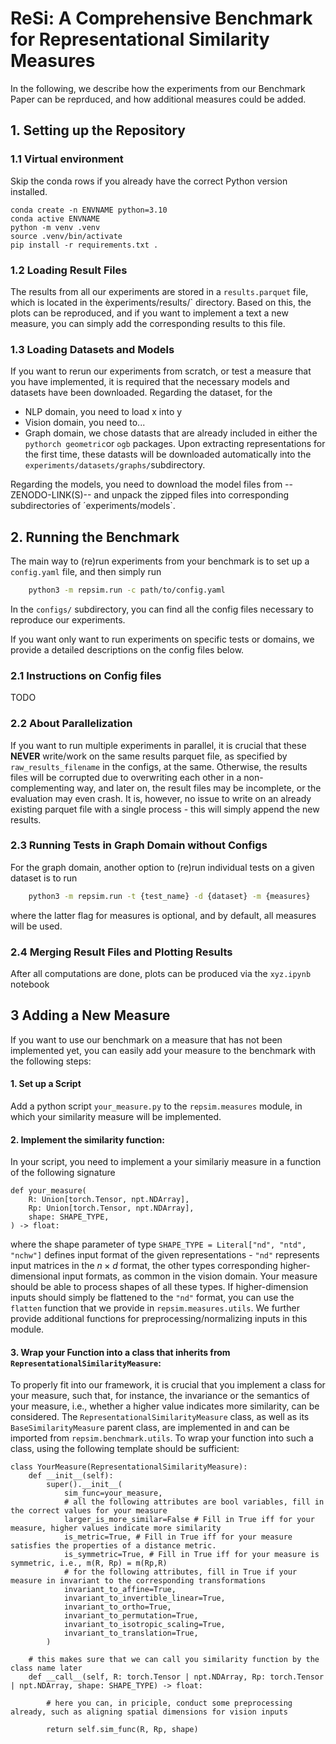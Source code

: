 # ReSi: A Comprehensive Benchmark for Representational Similarity Measures
In the following, we describe how the experiments from our Benchmark Paper can be reprduced, and how additional measures could be added.


## 1. Setting up the Repository

### 1.1 Virtual environment
Skip the conda rows if you already have the correct Python version installed.
```shell
conda create -n ENVNAME python=3.10
conda active ENVNAME
python -m venv .venv
source .venv/bin/activate
pip install -r requirements.txt .
```


### 1.2 Loading Result Files

The results from all our experiments are stored in a `results.parquet` file, which is located in the èxperiments/results/` directory. Based on this, the plots can be reproduced, and if you want to implement a text a new measure, you can simply add the corresponding results to this file.


### 1.3 Loading Datasets and Models

If you want to rerun our experiments from scratch, or test a measure that you have implemented, it is required that the necessary models and datasets have been downloaded.
Regarding the dataset, for the 
* NLP domain, you need to load x into y
* Vision domain, you need to...
* Graph domain, we chose datasts that are already included in either the `pythorch geometric`or `ogb` packages. Upon extracting representations for the first time, these datasts will be downloaded automatically into the `experiments/datasets/graphs/`subdirectory.

Regarding the models, you need to download the model files from --ZENODO-LINK(S)-- and unpack the zipped files into corresponding subdirectories of ´experiments/models`.


## 2. Running the Benchmark

The main way to (re)run experiments from your benchmark is to set up a `config.yaml` file, and then simply run
```bash
    python3 -m repsim.run -c path/to/config.yaml
```
In the `configs/` subdirectory, you can find all the config files necessary to reproduce our experiments. 

If you want only want to run experiments on specific tests or domains, we provide a detailed descriptions on the config files below.

### 2.1 Instructions on Config files

TODO

### 2.2 About Parallelization

If you want to run multiple experiments in parallel, it is crucial that these **NEVER** write/work on the same results parquet file, as specified by `raw_results_filename` in the configs, at the same. Otherwise, the results files will be corrupted due to overwriting each other in a non-complementing way, and later on, the result files may be incomplete, or the evaluation may even crash.
It is, however, no issue to write on an already existing parquet file with a single process - this will simply append the new results.

### 2.3 Running Tests in Graph Domain without Configs

For the graph domain, another option to (re)run individual tests on a given dataset is to run

```bash
    python3 -m repsim.run -t {test_name} -d {dataset} -m {measures}
```
where the latter flag for measures is optional, and by default, all measures will be used.


### 2.4 Merging Result Files and Plotting Results

After all computations are done, plots can be produced via the `xyz.ipynb` notebook


## 3 Adding a New Measure

If you want to use our benchmark on a measure that has not been implemented yet, you can easily add your measure to the benchmark with the following steps:

#### 1. Set up a Script
Add a python script `your_measure.py` to the `repsim.measures` module, in which your similarity measure will be implemented.

#### 2. Implement the similarity function:
In your script, you need to implement a your similariy measure in a function of the following signature
```
def your_measure(
    R: Union[torch.Tensor, npt.NDArray],
    Rp: Union[torch.Tensor, npt.NDArray],
    shape: SHAPE_TYPE,
) -> float:
```
where the shape parameter of type `SHAPE_TYPE = Literal["nd", "ntd", "nchw"]` defines input format of the given representations - `"nd"` represents input matrices in the $n \times d$ format, the other types corresponding higher-dimensional input formats, as common in the vision domain. Your measure should be able to process shapes of all these types. If higher-dimension inputs should simply be flattened to the `"nd"` format, you can use the `flatten` function that we provide in `repsim.measures.utils`. We further provide additional functions for preprocessing/normalizing inputs in this module.

#### 3. Wrap your Function into a class that inherits from `RepresentationalSimilarityMeasure`:

To properly fit into our framework, it is crucial that you implement a class for your measure, such that, for instance, the invariance or the semantics of your measure, i.e., whether a higher value indicates more similarity, can be considered.
The `RepresentationalSimilarityMeasure` class, as well as its `BaseSimilarityMeasure` parent class, are implemented in and can be imported from `repsim.benchmark.utils`. To wrap your function into such a class, using the following template should be sufficient:
```
class YourMeasure(RepresentationalSimilarityMeasure):
    def __init__(self):
        super().__init__(
            sim_func=your_measure,
            # all the following attributes are bool variables, fill in the correct values for your measure
            larger_is_more_similar=False # Fill in True iff for your measure, higher values indicate more similarity  
            is_metric=True, # Fill in True iff for your measure satisfies the properties of a distance metric. 
            is_symmetric=True, # Fill in True iff for your measure is symmetric, i.e., m(R, Rp) = m(Rp,R)
            # for the following attributes, fill in True if your measure in invariant to the corresponding transformations
            invariant_to_affine=True, 
            invariant_to_invertible_linear=True,
            invariant_to_ortho=True,
            invariant_to_permutation=True,
            invariant_to_isotropic_scaling=True,
            invariant_to_translation=True,
        )

    # this makes sure that we can call you similarity function by the class name later
    def __call__(self, R: torch.Tensor | npt.NDArray, Rp: torch.Tensor | npt.NDArray, shape: SHAPE_TYPE) -> float:

        # here you can, in priciple, conduct some preprocessing already, such as aligning spatial dimensions for vision inputs
        
        return self.sim_func(R, Rp, shape)
```
 
